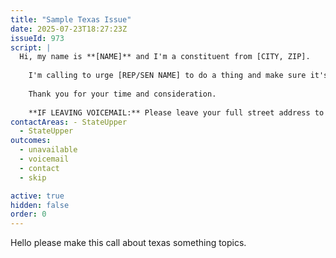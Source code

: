 ```yaml
---
title: "Sample Texas Issue"
date: 2025-07-23T18:27:23Z
issueId: 973
script: |
  Hi, my name is **[NAME]** and I'm a constituent from [CITY, ZIP].
    
    I'm calling to urge [REP/SEN NAME] to do a thing and make sure it's texas sized.
    
    Thank you for your time and consideration.
    
    **IF LEAVING VOICEMAIL:** Please leave your full street address to ensure your call is tallied.
contactAreas: - StateUpper
  - StateUpper
outcomes:
  - unavailable
  - voicemail
  - contact
  - skip

active: true
hidden: false
order: 0
---
```

Hello please make this call about texas something topics.

